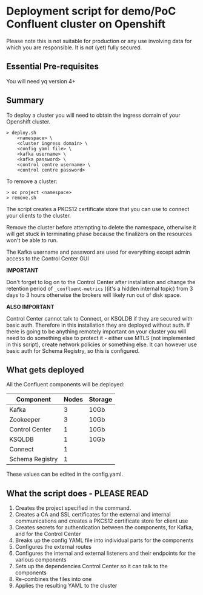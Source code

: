 # Deployment script for demo/PoC Confluent cluster on Openshift

Please note this is not suitable for production or any use involving data for which you are responsible.  It is not (yet) fully secured.

## Essential Pre-requisites

You will need yq version 4+

## Summary
To deploy a cluster you will need to obtain the ingress domain of your Openshift cluster.

```
> deploy.sh 
    <namespace> \
    <cluster ingress domain> \
    <config yaml file> \
    <kafka username> \
    <kafka password> \
    <control centre username> \
    <control centre password>
```

To remove a cluster:

```
> oc project <namespace>
> remove.sh
```

The script creates a PKCS12 certificate store that you can use to connect your clients to the cluster.

Remove the cluster before attempting to delete the namespace, otherwise it will get stuck in terminating phase because the finalizers on the resources won't be able to run.

The Kafka username and password are used for everything except admin access to the Control Center GUI

__IMPORTANT__

Don't forget to log on to the Control Center after installation and change the retention period of `_confluent-metrics` )(it's a hidden internal topic) from 3 days to 3 hours otherwise the brokers will likely run out of disk space.

__ALSO IMPORTANT__

Control Center cannot talk to Connect, or KSQLDB if they are secured with basic auth.  Therefore in this installation they are deployed without auth.  If there is going to be anything remotely important on your cluster you will need to do something else to protect it - either use MTLS (not implemented in this script), create network policies or something else.  It can however use basic auth for Schema Registry, so this is configured.

## What gets deployed

All the Confluent components will be deployed:

| Component       | Nodes | Storage |
| --------------- | ----- | ------- |
| Kafka           |     3 |    10Gb |
| Zookeeper       |     3 |    10Gb |
| Control Center  |     1 |    10Gb |
| KSQLDB          |     1 |    10Gb |
| Connect         |     1 |         |
| Schema Registry |     1 |         |

These values can be edited in the config.yaml.

## What the script does - PLEASE READ

1. Creates the project specified in the command.
2. Creates a CA and SSL certificates for the external and internal communications and creates a PKCS12 certificate store for client use
3. Creates secrets for authentication between the components, for Kafka, and for the Control Center
4. Breaks up the config YAML file into individual parts for the components
5. Configures the external routes
6. Configures the internal and external listeners and their endpoints for the various components
7. Sets up the dependencies Control Center so it can talk to the components
8. Re-combines the files into one
9. Applies the resulting YAML to the cluster